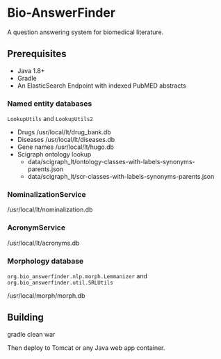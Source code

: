 Bio-AnswerFinder
================

A question answering system for biomedical literature.

## Prerequisites

* Java 1.8+
* Gradle
* An ElasticSearch Endpoint with indexed PubMED abstracts 


### Named entity databases
`LookupUtils` and `LookupUtils2`
* Drugs /usr/local/lt/drug_bank.db
* Diseases /usr/local/lt/diseases.db
* Gene names /usr/local/lt/hugo.db
* Scigraph ontology lookup
    * data/scigraph_lt/ontology-classes-with-labels-synonyms-parents.json
    * data/scigraph_lt/scr-classes-with-labels-synonyms-parents.json

### NominalizationService
/usr/local/lt/nominalization.db

### AcronymService
/usr/local/lt/acronyms.db

### Morphology database

`org.bio_answerfinder.nlp.morph.Lemmanizer`
and `org.bio_answerfinder.util.SRLUtils`

/usr/local/morph/morph.db

## Building

   gradle clean war


Then deploy to Tomcat or any Java web app container.
